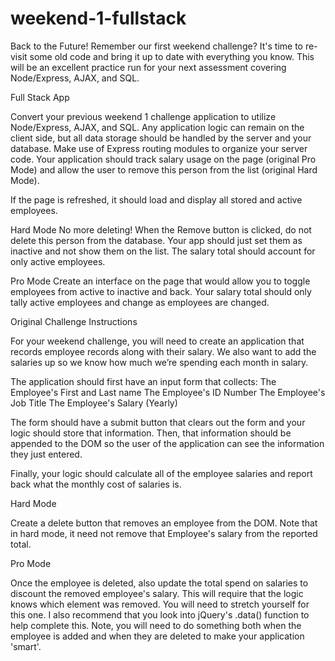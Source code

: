 # weekend-1-fullstack

Back to the Future!
Remember our first weekend challenge? 
It's time to re-visit some old code and bring it up to date with everything you know.
This will be an excellent practice run for your next assessment covering Node/Express, AJAX, and SQL.

Full Stack App

Convert your previous weekend 1 challenge application to utilize Node/Express, AJAX, and SQL. 
Any application logic can remain on the client side, but all data storage should be handled 
by the server and your database. Make use of Express routing modules to organize your server code. 
Your application should track salary usage on the page (original Pro Mode) and allow the user to 
remove this person from the list (original Hard Mode).

If the page is refreshed, it should load and display all stored and active employees.

Hard Mode
No more deleting! When the Remove button is clicked, do not delete this person from the database. 
Your app should just set them as inactive and not show them on the list. The salary total should account for 
only active employees.

Pro Mode
Create an interface on the page that would allow you to toggle employees from active to inactive and back. 
Your salary total should only tally active employees and change as employees are changed.

Original Challenge Instructions

For your weekend challenge, you will need to create an application that records employee records along with their salary. 
We also want to add the salaries up so we know how much we’re spending each month in salary.

The application should first have an input form that collects: 
The Employee's First and Last name The Employee's ID Number The Employee's Job Title The Employee's Salary (Yearly)

The form should have a submit button that clears out the form and your logic should store that information. 
Then, that information should be appended to the DOM so the user of the application can see the information 
they just entered.

Finally, your logic should calculate all of the employee salaries and report back what the monthly cost of salaries is.

Hard Mode

Create a delete button that removes an employee from the DOM. Note that in hard mode, it need not 
remove that Employee's salary from the reported total.

Pro Mode

Once the employee is deleted, also update the total spend on salaries to discount the removed employee's salary. 
This will require that the logic knows which element was removed. You will need to stretch yourself for this one. 
I also recommend that you look into jQuery's .data() function to help complete this. Note, you will need to 
do something both when the employee is added and when they are deleted to make your application 'smart'.
